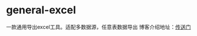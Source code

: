 # general-excel
一款通用导出excel工具。适配多数据源，任意表数据导出
博客介绍地址：[传送门](https://blog.csdn.net/qq_38011415/article/details/103752186)
